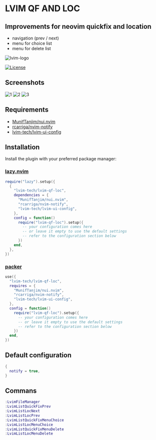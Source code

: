 # LVIM QF AND LOC

## Improvements for neovim quickfix and location

-   navigation (prev / next)
-   menu for choice list
-   menu for delete list

![lvim-logo](https://user-images.githubusercontent.com/82431193/115121988-3bc06800-9fbe-11eb-8dab-19f624aa7b93.png)

[![License](https://img.shields.io/badge/License-BSD%203--Clause-blue.svg)](https://github.com/lvim-tech/lvim-colorscheme/blob/main/LICENSE)

## Screenshots

![1](https://github.com/lvim-tech/lvim-qf-loc/assets/82431193/1f4fd211-9651-45ce-ad4a-783c795d1554)
![2](https://github.com/lvim-tech/lvim-qf-loc/assets/82431193/233395cb-6504-45a3-9a17-27348ed7cce3)
![3](https://github.com/lvim-tech/lvim-qf-loc/assets/82431193/363d7811-25fb-407e-8544-2b02a2b45857)


## Requirements

-   [MunifTanjim/nui.nvim](https://github.com/MunifTanjim/nui.nvim)
-   [rcarriga/nvim-notify](https://github.com/rcarriga/nvim-notify)
-   [lvim-tech/lvim-ui-config](https://github.com/lvim-tech/lvim-ui-config)

## Installation

Install the plugin with your preferred package manager:

### [lazy.nvim](https://github.com/folke/lazy.nvim)

```lua
require("lazy").setup({
  {
    "lvim-tech/lvim-qf-loc",
    dependencies = {
      "MunifTanjim/nui.nvim",
      "rcarriga/nvim-notify",
      "lvim-tech/lvim-ui-config",
    },
    config = function()
      require("lvim-qf-loc").setup({
        -- your configuration comes here
        -- or leave it empty to use the default settings
        -- refer to the configuration section below
      })
    end,
  },
})
```

### [packer](https://github.com/wbthomason/packer.nvim)

```lua
use({
  "lvim-tech/lvim-qf-loc",
  requires = {
    "MunifTanjim/nui.nvim",
    "rcarriga/nvim-notify",
    "lvim-tech/lvim-ui-config",
  },
  config = function()
    require("lvim-qf-loc").setup({
      -- your configuration comes here
      -- or leave it empty to use the default settings
      -- refer to the configuration section below
    })
  end,
})
```

## Default configuration

```lua
{
  notify = true,
}
```

## Commans

```lua
:LvimFileManager
:LvimListQuickFixPrev
:LvimListLocNext
:LvimListLocPrev
:LvimListQuickFixMenuChoice
:LvimListLocMenuChoice
:LvimListQuickFixMenuDelete
:LvimListLocMenuDelete
```

